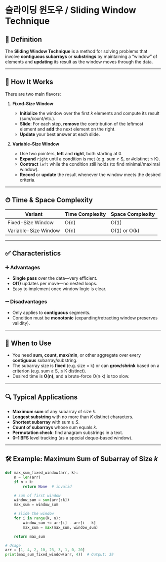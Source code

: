 # 슬라이딩 윈도우 / Sliding Window Technique

## 📌 Definition

The **Sliding Window Technique** is a method for solving problems that involve **contiguous subarrays** or **substrings** by maintaining a “window” of elements and **updating** its result as the window moves through the data.

---

## 🧠 How It Works

There are two main flavors:

1. **Fixed-Size Window**  
   - **Initialize** the window over the first *k* elements and compute its result (sum/count/etc.).  
   - **Slide**: For each step, **remove** the contribution of the leftmost element and **add** the next element on the right.  
   - **Update** your best answer at each slide.  

2. **Variable-Size Window**  
   - Use two pointers, **left** and **right**, both starting at 0.  
   - **Expand** `right` until a condition is met (e.g. sum ≥ S, or #distinct ≤ K).  
   - **Contract** `left` while the condition still holds (to find minimal/maximal window).  
   - **Record** or **update** the result whenever the window meets the desired criteria.  

---

## ⏱ Time & Space Complexity

| Variant                   | Time Complexity | Space Complexity |
|---------------------------|-----------------|------------------|
| Fixed-Size Window         | O(n)            | O(1)             |
| Variable-Size Window      | O(n)            | O(1) or O(k)     |

---

## ✅ Characteristics

### ➕ Advantages
- **Single pass** over the data—very efficient.
- **O(1)** updates per move—no nested loops.
- Easy to implement once window logic is clear.

### ➖ Disadvantages
- Only applies to **contiguous** segments.
- Condition must be **monotonic** (expanding/retracting window preserves validity).

---

## 🧭 When to Use

- You need **sum, count, max/min**, or other aggregate over every **contiguous** subarray/substring.
- The subarray size is **fixed** (e.g. size = k) or can **grow/shrink** based on a criterion (e.g. sum ≥ S, ≤ K distinct).
- Desired time is **O(n)**, and a brute-force O(n·k) is too slow.

---

## 🔍 Typical Applications

- **Maximum sum** of any subarray of size *k*.  
- **Longest substring** with no more than *K* distinct characters.  
- **Shortest subarray** with sum ≥ *S*.  
- **Count of subarrays** whose sum equals *k*.  
- **Permutation check**: find anagram substrings in a text.  
- **0–1 BFS** level tracking (as a special deque-based window).

---

## 🛠 Example: Maximum Sum of Subarray of Size *k*

```python
def max_sum_fixed_window(arr, k):
    n = len(arr)
    if n < k:
        return None  # invalid

    # sum of first window
    window_sum = sum(arr[:k])
    max_sum = window_sum

    # slide the window
    for i in range(k, n):
        window_sum += arr[i] - arr[i - k]
        max_sum = max(max_sum, window_sum)

    return max_sum

# Usage
arr = [1, 4, 2, 10, 23, 3, 1, 0, 20]
print(max_sum_fixed_window(arr, 4))  # Output: 39